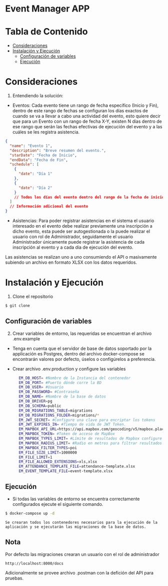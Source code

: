 # **Event Manager APP**

# **Tabla de Contenido**
- [Consideraciones](#consideraciones)
- [Instalación y Ejecución](#instalación-y-ejecución)
  + [Configuración de variables](#configuración-de-variables)
  + [Ejecución](#ejecución)

# **Consideraciones**
1. Entendiendo la solución:
  - Eventos: Cada evento tiene un rango de fecha específico (Inicio y Fin), dentro de este rango de fechas se configuran los días exactos de cuando se va a llevar a cabo una actividad del evento, esto quiere decir que para un Evento con un rango de fecha X-Y, existen N días dentro de ese rango que serán las fechas efectivas de ejecución del evento y a las cuáles se les registra asistencia.

  ```json
  {
    "name": "Evento 1",
    "description": "Breve resumen del evento.",
    "starDate": "Fecha de Inicio",
    "endData": "Fecha de Fin",
    "schedule": [
      {
        "date": "Día 1"
      },
      {
        "date": "Día 2"
      }
      // Todos los días del evento dentro del rango de la fecha de inicio.
    ]
    // Información adicional del evento
  }
  ```
  - Asistencias: Para poder registrar asistencias en el sistema el usuario interesado en el evento debe realizar previamente una inscripción a dicho evento, esta puede ser autogestionada o la puede realizar el usuario con rol de Administrador, seguidamente el usuario Administrador únicamente puede registrar la asistencia de cada inscripción al evento y a cada día de ejecución del evento.

  Las asistencias se realizan uno a uno consumiendo el API o masivamente subiendo un archivo en formato XLSX con los datos requeridos.

# **Instalación y Ejecución**

1.  Clone el repositorio

```bash
$ git clone
```

## **Configuración de variables**
2. Crear variables de entorno, las requeridas se encuentran el archivo .env.example

  - Tenga en cuenta que el servidor de base de datos soportado por la applicación es Postgres, dentro del archivo docker-compose se encontrarán valores por defecto, úselos o configúrelos a preferencia.

  - Crear archivo .env.production y configure las variables
  ```bash
        EM_DB_HOST= #Nombre de la Instancia del contenedor
        EM_DB_PORT= #Puerto dónde corre la BD
        EM_DB_USER= #Usuario
        EM_DB_PASSWORD= #Contraseña
        EM_DB_NAME= #Nombre de la base de datos
        EM_DB_DRIVER=pg
        EM_DB_SCHEMA=public
        EM_DB_MIGRATIONS_TABLE=migrations
        EM_DB_MIGRATIONS_FOLDER=migrations/*
        EM_JWT_SECRET= #Configure una clave para encriptar los tokens
        EM_JWT_EXPIRES_IN= #Tiempo de vida de JWT Token.
        EM_MAPBOX_API_URL=https://api.mapbox.com/geocoding/v5/mapbox.places/$1.json
        EM_MAPBOX_TOKEN= #Token de acceso de MapBox
        EM_MAPBOX_TYPES_LIMIT= #Límite de resultados de Mapbox configure máximo 10 (Valor permitido por Mapbox)
        EM_MAPBOX_RADIUS_LIMIT= #Radio en metros para filtrar resultados
        EM_MAPBOX_FILTER_TYPES=poi
        EM_FILE_SIZE_LIMIT=1000000
        EM_FILE_LIMIT=1
        EM_FILE_ALLOWED_EXTENSIONS=xls,xlsx
        EM_ATTENDANCE_TEMPLATE_FILE=attendance-template.xlsx
        EM_EVENT_TEMPLATE_FILE=event-template.xlsx
```

## **Ejecución**
  - Si todas las variables de entorno se encuentra correctamente configurados ejecute el siguiente comando.
```bash
$ docker-compose up -d
```
    Se crearan todos los contenedores necesarios para la ejecución de la aplicación y se ejecutarán las migraciones de la base de datos.

## **Nota**
Por defecto las migraciones crearan un usuario con el rol de administrador
```bash
http://localhost:8000/docs
```
Adicionalmente se provee archivo .postman con la defición del API para pruebas.
